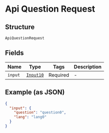 
# Api Question Request

## Structure

`ApiQuestionRequest`

## Fields

| Name | Type | Tags | Description |
|  --- | --- | --- | --- |
| `input` | [`Input10`](/doc/models/input-10.md) | Required | - |

## Example (as JSON)

```json
{
  "input": {
    "question": "question0",
    "lang": "lang0"
  }
}
```

